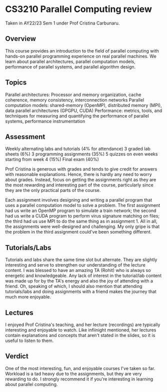 # CS3210 Parallel Computing review

Taken in AY22/23 Sem 1 under Prof Cristina Carbunaru.

## Overview
This course provides an introduction to the field of parallel computing with hands-on parallel programming experience on real parallel machines. We learn about parallel architectures, parallel computation models, performance of parallel systems, and parallel algorithm design.

## Topics
Parallel architectures: Processor and memory organization, cache coherence, memory consistency, interconnection networks
Parallel computation models: shared-memory (OpenMP), distributed memory (MPI), data parallel architectures (GPGPU, CUDA)
Performance: metrics, tools, and techniques for measuring and quantifying the performance of parallel systems, performance instrumentation

## Assessment
Weekly alternating labs and tutorials (4% for attendance)
3 graded lab sheets (6%)
3 programming assignments (35%)
5 quizzes on even weeks starting from week 4 (15%)
Final exam (40%)

Prof Cristina is generous with grades and tends to give credit for answers with reasonable explanations. Hence, there is hardly any need to worry about grades. Instead, focus on getting the assignments right as they are the most rewarding and interesting part of the course, particularly since they are the only practical parts of the course.

Each assignment involves designing and writing a parallel program that uses a parallel computation model to solve a problem. The first assignment had us write an OpenMP program to simulate a train network; the second had us write a CUDA program to perform virus signature matching on files; the third had us use MPI to do the same thing as in assignment 1. All in all, the assignments were well-designed and challenging. My only gripe is that the problem in the third assignment could've been something different.

## Tutorials/Labs
Tutorials and labs share the same time slot but alternate. They are slightly interesting and serve to strengthen our understanding of the lecture content. I was blessed to have an amazing TA (Rohit) who is always so energetic and knowledgeable. Any lack of interest in the tutorial/lab content was made up for by the TA's energy and also the joy of attending with a friend. Oh, speaking of which, I should also mention that attending tutorials/labs and doing assignments with a friend makes the journey that much more enjoyable.

## Lectures
I enjoyed Prof Cristina's teaching, and her lecture (recordings) are typically interesting and enjoyable to watch. Like infiinight mentioned, her lectures contain explanations and concepts that aren't stated in the slides, so it is useful to listen to them.

## Verdict
One of the most interesting, fun, and enjoyable courses I've taken so far. Workload is a tad heavy due to the assignments, but they are very rewarding to do. I strongly recommend it if you're interesting in learning about parallel computing.
